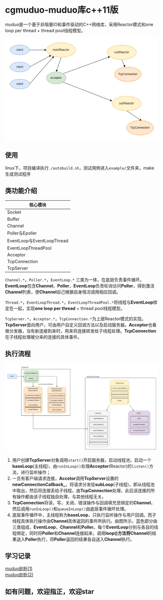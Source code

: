 # cgmuduo-muduo库c++11版

muduo是一个基于非阻塞IO和事件驱动的C++网络库，采用Reactor模式和one loop per thread + thread pool线程模型。  

![jiagou](./img/jiagou.png)  

## 使用

linux下，项目编译执行`./autobuild.sh`，测试用例进入`example/`文件夹，make生成测试程序  
  
## 类功能介绍
| 核心模块                   |
| -------------------------- |
| Socket                     |
| Buffer                     |
| Channel                    |
| Poller与Epoller            |
| EventLoop与EventLoopThread |
| EventLoopThreadPool        |
| Acceptor                   |
| TcpConnection              |
| TcpServer                  |  
`Channel.*`，`Poller.*`，`EventLoop.*`  三类为一体，在底层负责事件循环。**EventLoop**包含**Channel**，**Poller**，**EventLoop**负责轮询访问**Poller**，得到激活**Channel**列表，使**Channel**自己根据自身情况调用相应回调。  

`Thread.*`，`EventLoopThread.*`，`EventLoopThreadPool.*`将线程与**EventLoop**绑定在一起，实现**one loop per thread** + thread pool线程模型。  

`TcpServer.*`，`Acceptor.*`，`TcpConnection.*`为上层Reactor模式的实现。**TcpServer**面向用户，可由用户自定义回调方法以及启动服务器。**Acceptor**也看做分发器，当有新连接到来时，用来将连接转发给子线程处理。**TcpConnection**在子线程处理被分来的连接的具体事件。  
  
## 执行流程
![liucheng](./img/liucheng.png)
1. 用户创建**TcpServer**对象调用`start()`开启服务器，启动线程池，启动一个**baseLoop**(主线程)，由`runInLoop()`处理**Acceptor**(Reactor)的`listen()`方法，进行监听操作；
2. 一旦有客户端请求连接，**Accetor**调用**TcpServer**设置的**newConnectionCallback_**，将请求分发给**subLoop**(子线程)，即从线程池中取出，然后将连接丢给子线程，由**TcpConnection**处理，此后该连接的所有操作都由该子线程独自处理，与其他线程无关。
3. **TcpConnection**将读，写，关闭，错误操作与回调填充至绑定的**Channel**，然后调用`runInLoop()`和`queueInLoop()`由底层事件循环处理。
4. 底层事件循环中，主线程称为**baseLoop**，只执行监听操作与用户回调。而子线程具体执行操作由**Channel**具体返回的事件所执行。由图所示，蓝色部分由三类组成，**EventLoop**，**Channel**和**Poller**。每个**EventLoop**分别与各自的线程绑定，同时将**Poller**和**Channel**连接起来，调用**loop()**方法将**Channel**的结果送入**Poller**执行，将**Poller**返回的结果各自送入**Channel**执行。

## 学习记录
[muduo剖析(1)](https://www.cgsx.online/archives/muduo%E5%89%96%E6%9E%901)  
[muduo剖析(2)](https://www.cgsx.online/archives/muduo%E5%BA%93%E5%89%96%E6%9E%902#muduo%E5%BA%93%E5%89%96%E6%9E%90(2))
  
## 如有问题，欢迎指正，欢迎star
